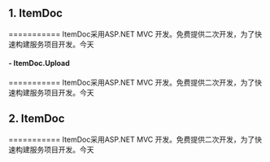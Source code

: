 ## 1. ItemDoc
===========
ItemDoc采用ASP.NET MVC 开发。免费提供二次开发，为了快速构建服务项目开发。今天


#### - ItemDoc.Upload
===========
ItemDoc采用ASP.NET MVC 开发。免费提供二次开发，为了快速构建服务项目开发。今天


## 2.  ItemDoc
===========
ItemDoc采用ASP.NET MVC 开发。免费提供二次开发，为了快速构建服务项目开发。今天
